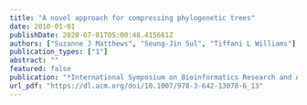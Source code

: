 ```yaml
---
title: "A novel approach for compressing phylogenetic trees"
date: 2010-01-01
publishDate: 2020-07-01T05:00:48.415661Z
authors: ["Suzanne J Matthews", "Seung-Jin Sul", "Tiffani L Williams"]
publication_types: ["1"]
abstract: ""
featured: false
publication: "*International Symposium on Bioinformatics Research and Applications*"
url_pdf: "https://dl.acm.org/doi/10.1007/978-3-642-13078-6_13"
---
```


